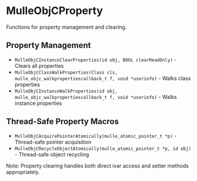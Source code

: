 # MulleObjCProperty

Functions for property management and clearing.

## Property Management

- `MulleObjCInstanceClearProperties(id obj, BOOL clearReadOnly)` - Clears all properties
- `MulleObjCClassWalkProperties(Class cls, mulle_objc_walkpropertiescallback_t f, void *userinfo)` - Walks class properties
- `MulleObjCInstanceWalkProperties(id obj, mulle_objc_walkpropertiescallback_t f, void *userinfo)` - Walks instance properties

## Thread-Safe Property Macros

- `MulleObjCAcquirePointerAtomically(mulle_atomic_pointer_t *p)` - Thread-safe pointer acquisition
- `MulleObjCRecycleObjectAtomically(mulle_atomic_pointer_t *p, id obj)` - Thread-safe object recycling

Note: Property clearing handles both direct ivar access and setter methods appropriately.
